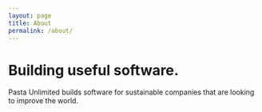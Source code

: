 ```yaml
---
layout: page
title: About
permalink: /about/
---
```


<h1>Building useful software.</h1>


Pasta Unlimited builds software for sustainable companies that are looking to improve the world.
